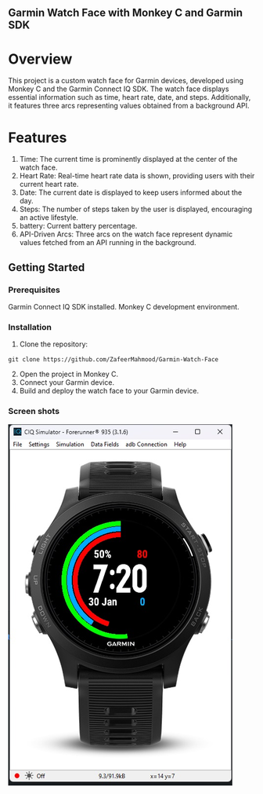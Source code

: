 ## Garmin Watch Face with Monkey C and Garmin SDK

# Overview
This project is a custom watch face for Garmin devices, developed using Monkey C and the Garmin Connect IQ SDK. The watch face displays essential information such as time, heart rate, date, and steps. Additionally, it features three arcs representing values obtained from a background API.

# Features
1. Time: The current time is prominently displayed at the center of the watch face.
2. Heart Rate: Real-time heart rate data is shown, providing users with their current heart rate.
3. Date: The current date is displayed to keep users informed about the day.
4. Steps: The number of steps taken by the user is displayed, encouraging an active lifestyle.
5. battery: Current battery percentage.
6. API-Driven Arcs: Three arcs on the watch face represent dynamic values fetched from an API running in the background.

## Getting Started
### Prerequisites
Garmin Connect IQ SDK installed.
Monkey C development environment.
### Installation
1. Clone the repository:
```shell
git clone https://github.com/ZafeerMahmood/Garmin-Watch-Face
```
2. Open the project in Monkey C.
3. Connect your Garmin device.
4. Build and deploy the watch face to your Garmin device.

### Screen shots
![ss](https://github.com/ZafeerMahmood/Garmin-Watch-Face/blob/main/ss/ss1.jpg?raw=true)
